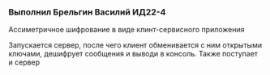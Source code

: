 ### Выполнил Брельгин Василий ИД22-4

Ассиметричное шифрование в виде клинт-сервисного приложения

Запускается сервер, после чего клиент обменивается с ним 
открытыми ключами, дешифрует сообщения и выводи в консоль. 
Также поступает и сервер